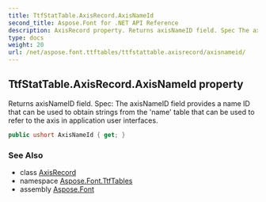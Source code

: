 ```yaml
---
title: TtfStatTable.AxisRecord.AxisNameId
second_title: Aspose.Font for .NET API Reference
description: AxisRecord property. Returns axisNameID field. Spec The axisNameID field provides a name ID that can be used to obtain strings from the name table that can be used to refer to the axis in application user interfaces
type: docs
weight: 20
url: /net/aspose.font.ttftables/ttfstattable.axisrecord/axisnameid/
---
```

## TtfStatTable.AxisRecord.AxisNameId property

Returns axisNameID field. Spec: The axisNameID field provides a name ID that can be used to obtain strings from the 'name' table that can be used to refer to the axis in application user interfaces.

```csharp
public ushort AxisNameId { get; }
```

### See Also

* class [AxisRecord](../)
* namespace [Aspose.Font.TtfTables](../../ttfstattable.axisrecord/)
* assembly [Aspose.Font](../../../)


